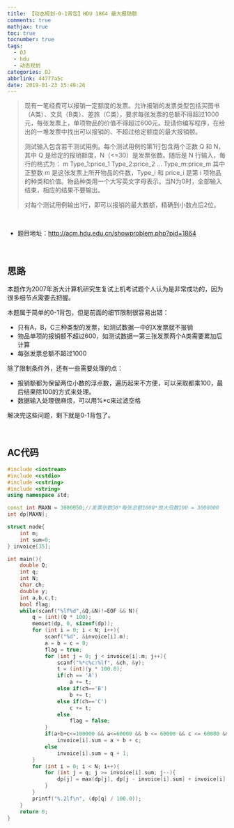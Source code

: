 ```yaml
---
title: 【动态规划-0-1背包】HDU 1864 最大报销额
comments: true
mathjax: true
toc: true
tocnumber: true
tags:
  - OJ
  - hdu
  - 动态规划
categories: OJ
abbrlink: 44777a5c
date: 2019-01-23 15:49:26
---
```


> 现有一笔经费可以报销一定额度的发票。允许报销的发票类型包括买图书（A类）、文具（B类）、差旅（C类），要求每张发票的总额不得超过1000元，每张发票上，单项物品的价值不得超过600元。现请你编写程序，在给出的一堆发票中找出可以报销的、不超过给定额度的最大报销额。
>
> 测试输入包含若干测试用例。每个测试用例的第1行包含两个正数 Q 和 N，其中 Q 是给定的报销额度，N（<=30）是发票张数。随后是 N 行输入，每行的格式为：
> m Type_1:price_1 Type_2:price_2 ... Type_m:price_m
> 其中正整数 m 是这张发票上所开物品的件数，Type_i 和 price_i 是第 i 项物品的种类和价值。物品种类用一个大写英文字母表示。当N为0时，全部输入结束，相应的结果不要输出。
>
> 对每个测试用例输出1行，即可以报销的最大数额，精确到小数点后2位。

<!-- more -->

​         

- 题目地址：http://acm.hdu.edu.cn/showproblem.php?pid=1864

​         

## 思路

本题作为2007年浙大计算机研究生复试上机考试题个人认为是非常成功的，因为很多细节点需要去把握。

本题属于简单的0-1背包，但是前面的细节限制很容易出错：

* 只有A，B，C三种类型的发票，如测试数据一中的X发票就不报销
* 物品单项的报销额不超过600，如测试数据一第三张发票两个A类需要累加后计算
* 每张发票总额不超过1000

除了限制条件外，还有一些需要处理的点：

* 报销额都为保留两位小数的浮点数，遍历起来不方便，可以采取都乘100，最后结果除100的方式来处理。
* 数据输入处理很麻烦，可以用%*c来过滤空格

解决完这些问题，剩下就是0-1背包了。

​       



## AC代码

```c++
#include <iostream>
#include <cstdio>
#include <cstring>
#include <string>
using namespace std;

const int MAXN = 3000050;//发票张数30*每张总额1000*放大倍数100 = 3000000
int dp[MAXN];

struct node{
    int m;
    int sum=0;
} invoice[35];

int main(){
    double Q;
    int q;
    int N;
    char ch;
    double y;
    int a,b,c,t;
    bool flag;
    while(scanf("%lf%d",&Q,&N)!=EOF && N){
        q = (int)(Q * 100);
        memset(dp, 0, sizeof(dp));
        for (int i = 0; i < N; i++){
            scanf("%d", &invoice[i].m);
            a = b = c = 0;
            flag = true;
            for (int j = 0; j < invoice[i].m; j++){
                scanf("%*c%c:%lf", &ch, &y);
                t = (int)(y * 100.0);
                if(ch == 'A')
                    a += t;
                else if(ch=='B')
                    b += t;
                else if(ch=='C')
                    c += t;
                else
                    flag = false;
            }
            if(a+b+c<=100000 && a<=60000 && b <= 60000 && c <= 60000 && flag)
                invoice[i].sum = a + b + c;
            else
                invoice[i].sum = q + 1;
        }
        for (int i = 0; i < N; i++){
            for (int j = q; j >= invoice[i].sum; j--){
                dp[j] = max(dp[j], dp[j - invoice[i].sum] + invoice[i].sum);
            }
        }
        printf("%.2lf\n", (dp[q] / 100.0));
    }
    return 0;
}
```

